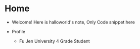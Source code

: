 # Home

* Welcome! Here is halloworld's note, Only Code snippet here

* Profile
    * Fu Jen University 4 Grade Student